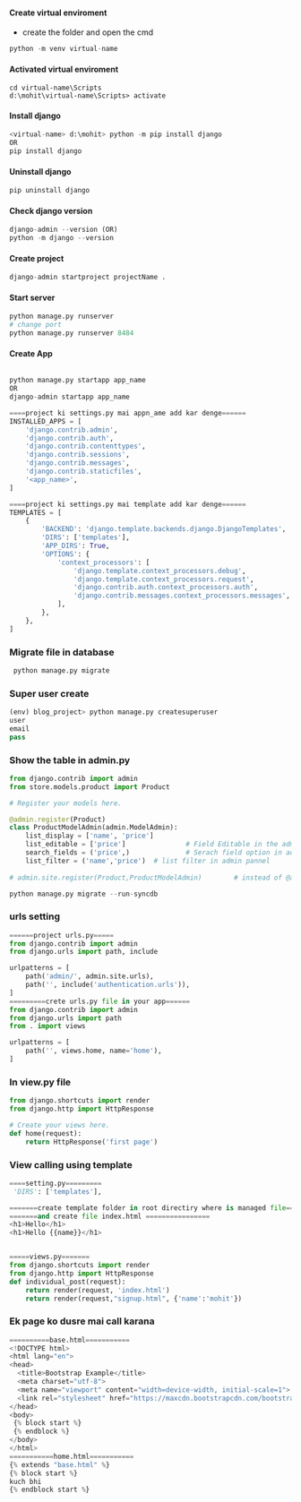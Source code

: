 #### **Create virtual enviroment**
* create the folder and open the cmd
```python
python -m venv virtual-name
```

#### **Activated virtual enviroment**
```pyhton
cd virtual-name\Scripts
d:\mohit\virtual-name\Scripts> activate
```

#### **Install django**
```python
<virtual-name> d:\mohit> python -m pip install django
OR
pip install django
```

#### **Uninstall django**
```python
pip uninstall django
```

#### **Check django version**
```python
django-admin --version (OR)
python -m django --version
```

#### **Create project**
```python
django-admin startproject projectName .
```

#### **Start server**
```python
python manage.py runserver
# change port
python manage.py runserver 8484
```

#### **Create App**
```python

python manage.py startapp app_name
OR
django-admin startapp app_name

====project ki settings.py mai appn_ame add kar denge======
INSTALLED_APPS = [
    'django.contrib.admin',
    'django.contrib.auth',
    'django.contrib.contenttypes',
    'django.contrib.sessions',
    'django.contrib.messages',
    'django.contrib.staticfiles',
    '<app_name>',
]

====project ki settings.py mai template add kar denge======
TEMPLATES = [
    {
        'BACKEND': 'django.template.backends.django.DjangoTemplates',
        'DIRS': ['templates'],
        'APP_DIRS': True,
        'OPTIONS': {
            'context_processors': [
                'django.template.context_processors.debug',
                'django.template.context_processors.request',
                'django.contrib.auth.context_processors.auth',
                'django.contrib.messages.context_processors.messages',
            ],
        },
    },
]
```

### **Migrate file in database**
```python
 python manage.py migrate
```

### **Super user create**
```python
(env) blog_project> python manage.py createsuperuser
user
email
pass
```

### **Show the table in admin.py**
```python
from django.contrib import admin
from store.models.product import Product

# Register your models here.

@admin.register(Product)
class ProductModelAdmin(admin.ModelAdmin):
	list_display = ['name', 'price']
	list_editable = ['price']				# Field Editable in the admin pannel.
	search_fields = ('price',)				# Serach field option in admin pannel
	list_filter = ('name','price')	# list filter in admin pannel
 
# admin.site.register(Product,ProductModelAdmin) 		# instead of @admin.register(Product)
```

```python
python manage.py migrate --run-syncdb
```


### **urls setting**
```python
======project urls.py=====
from django.contrib import admin
from django.urls import path, include

urlpatterns = [
    path('admin/', admin.site.urls),
    path('', include('authentication.urls')),
]
=========crete urls.py file in your app======
from django.contrib import admin
from django.urls import path
from . import views

urlpatterns = [
	path('', views.home, name='home'),
]
```

### **In view.py file**
```python
from django.shortcuts import render
from django.http import HttpResponse

# Create your views here.
def home(request):
	return HttpResponse('first page')
```

### **View calling using template**
```python
====setting.py=========
 'DIRS': ['templates'],

=======create template folder in root directiry where is managed file=====
=======and create file index.html ================
<h1>Hello</h1>
<h1>Hello {{name}}</h1>


=====views.py=======
from django.shortcuts import render
from django.http import HttpResponse
def individual_post(request):
    return render(request, 'index.html')
    return render(request,"signup.html", {'name':'mohit'})
```

### **Ek page ko dusre mai call karana**
```python
==========base.html===========
<!DOCTYPE html>
<html lang="en">
<head>
  <title>Bootstrap Example</title>
  <meta charset="utf-8">
  <meta name="viewport" content="width=device-width, initial-scale=1">
  <link rel="stylesheet" href="https://maxcdn.bootstrapcdn.com/bootstrap/3.4.1/css/bootstrap.min.css">
</head>
<body>
 {% block start %}
 {% endblock %}
</body>
</html>
===========home.html===========
{% extends "base.html" %}
{% block start %}
kuch bhi
{% endblock start %}
```






